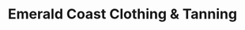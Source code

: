 ---
title: "Emerald Coast Clothing & Tanning"
url: /crestview/emerald-coast-clothing-and-tanning/
shop: beauty
---